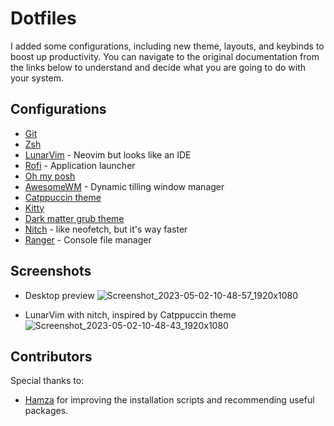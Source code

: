 # Dotfiles
I added some configurations, including new theme, layouts, and keybinds to boost up productivity. You can navigate to the original documentation from the links below to understand and decide what you are going to do with your system.

## Configurations
- [Git](https://git-scm.com/book/en/v2/Customizing-Git-Git-Configuration)
- [Zsh](https://ohmyz.sh/)
- [LunarVim](https://www.lunarvim.org/docs/installation) - Neovim but looks like an IDE
- [Rofi](https://github.com/catppuccin/rofi/tree/main/deathemonic) - Application launcher
- [Oh my posh](https://ohmyposh.dev/docs/)
- [AwesomeWM](https://awesomewm.org/doc/api/documentation/07-my-first-awesome.md.html#) - Dynamic tilling window manager
- [Catppuccin theme](https://github.com/catppuccin/catppuccin)
- [Kitty](https://sw.kovidgoyal.net/kitty/binary/)
- [Dark matter grub theme](https://gitlab.com/VandalByte/darkmatter-grub-theme)
- [Nitch](https://github.com/ssleert/nitch) - like neofetch, but it's way faster
- [Ranger](https://ranger.github.io/) - Console file manager

## Screenshots
- Desktop preview
![Screenshot_2023-05-02-10-48-57_1920x1080](https://user-images.githubusercontent.com/61068720/235718995-d3bd1bd9-53cc-45e7-b44f-ab0e184fd57a.png)

- LunarVim with nitch, inspired by Catppuccin theme
![Screenshot_2023-05-02-10-48-43_1920x1080](https://user-images.githubusercontent.com/61068720/235719073-25941152-3121-41b6-b869-a163c3523a5d.png)


## Contributors
Special thanks to:
- [Hamza](https://github.com/Hamza12700) for improving the installation scripts and recommending useful packages.
